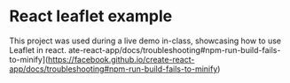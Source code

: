 # React leaflet example

This project was used during a live demo in-class, showcasing how to use Leaflet in react.
ate-react-app/docs/troubleshooting#npm-run-build-fails-to-minify](https://facebook.github.io/create-react-app/docs/troubleshooting#npm-run-build-fails-to-minify)
